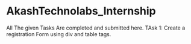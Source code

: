 # AkashTechnolabs_Internship
All The given Tasks Are completed and submitted here.
TAsk 1: Create a registration Form using div and table tags.
